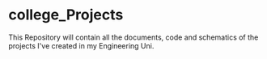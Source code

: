 # college_Projects
This Repository will contain all the documents, code and schematics of the projects I've created in my Engineering Uni.  
